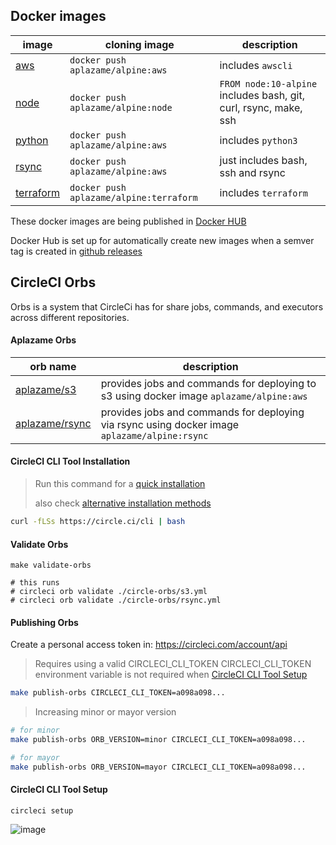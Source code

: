 

## Docker images

| image | cloning image | description |
|---|---|---|
| [aws](./aws/Dockerfile) | `docker push aplazame/alpine:aws` | includes `awscli` |
| [node](./node/Dockerfile) | `docker push aplazame/alpine:node` | `FROM node:10-alpine` includes bash, git, curl, rsync, make, ssh |
| [python](./python/Dockerfile) | `docker push aplazame/alpine:aws` | includes `python3` |
| [rsync](./rsync/Dockerfile) | `docker push aplazame/alpine:aws` | just includes bash, ssh and rsync |
| [terraform](./terraform/Dockerfile) | `docker push aplazame/alpine:terraform` | includes `terraform` |

These docker images are being published in [Docker HUB](https://hub.docker.com/r/aplazame/alpine)

Docker Hub is set up for automatically create new images when a semver tag is created in [github releases](./releases)


## CircleCI Orbs

Orbs is a system that CircleCi has for share jobs, commands, and executors across different repositories.

#### Aplazame Orbs

| orb name | description |
|---|---|
| [aplazame/s3](https://circleci.com/orbs/registry/orb/aplazame/s3) | provides jobs and commands for deploying to s3 using docker image `aplazame/alpine:aws` |
| [aplazame/rsync](https://circleci.com/orbs/registry/orb/aplazame/rsync) | provides jobs and commands for deploying via rsync using docker image `aplazame/alpine:rsync` |

#### CircleCI CLI Tool Installation

> Run this command for a [quick installation](https://circleci.com/docs/2.0/local-cli/#quick-installation)
>
> also check [alternative installation methods](https://circleci.com/docs/2.0/local-cli/#alternative-installation-methods)

``` sh
curl -fLSs https://circle.ci/cli | bash
```

#### Validate Orbs

```
make validate-orbs

# this runs
# circleci orb validate ./circle-orbs/s3.yml
# circleci orb validate ./circle-orbs/rsync.yml
```

#### Publishing Orbs

Create a personal access token in: https://circleci.com/account/api

> Requires using a valid CIRCLECI_CLI_TOKEN
> CIRCLECI_CLI_TOKEN environment variable is not required when [CircleCI CLI Tool Setup](#circleci-cli-tool-setup)

``` sh
make publish-orbs CIRCLECI_CLI_TOKEN=a098a098...
```

> Increasing minor or mayor version

``` sh
# for minor
make publish-orbs ORB_VERSION=minor CIRCLECI_CLI_TOKEN=a098a098...

# for mayor
make publish-orbs ORB_VERSION=mayor CIRCLECI_CLI_TOKEN=a098a098...
```


#### CircleCI CLI Tool Setup

```
circleci setup
```

![image](https://user-images.githubusercontent.com/2305833/74728531-3a24d400-5243-11ea-8c39-2cef53f2d9fc.png)

